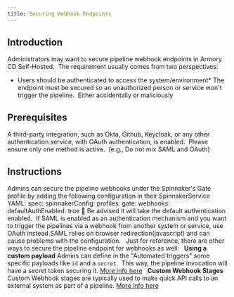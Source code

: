 ```yaml
---
title: Securing Webhook Endpoints
---
```


## Introduction
Administrators may want to secure pipeline webhook endpoints in Armory CD Self-Hosted.  The requirement usually comes from two perspectives:
* Users should be authenticated to access the system/environment* The endpoint must be secured so an unauthorized person or service won't trigger the pipeline.  Either accidentally or maliciously

## Prerequisites
A third-party integration, such as Okta, Github, Keycloak, or any other authentication service, with OAuth authentication, is enabled.  Please ensure only one method is active.  (e.g., Do not mix SAML and OAuth)

## Instructions
Admins can secure the pipeline webhooks under the Spinnaker's Gate profile by adding the following configuration in their SpinnakerService YAML:
spec:
  spinnakerConfig:
    profiles:
      gate:
        webhooks:
          defaultAuthEnabled: true
📍 Be advised it will take the default authentication enabled. 
If SAML is enabled as an authentication mechanism and you want to trigger the pipelines via a webhook from another system or service, use OAuth instead.SAML relies on browser redirection(javascript) and can cause problems with the configuration.
 
Just for reference, there are other ways to secure the pipeline endpoint for webhooks as well:
 
**Using a custom payload**
Admins can define in the "Automated triggers" some specific payloads like ```id``` and a ```secret```. 
This way, the pipeline invocation will have a secret token securing it.
[More info here](https://spinnaker.io/docs/guides/user/pipeline/triggers/webhooks/)
 
**Custom Webhook Stages**
Custom Webhook stages are typically used to make quick API calls to an external system as part of a pipeline.
[More info here](https://spinnaker.io/docs/guides/operator/custom-webhook-stages/)

